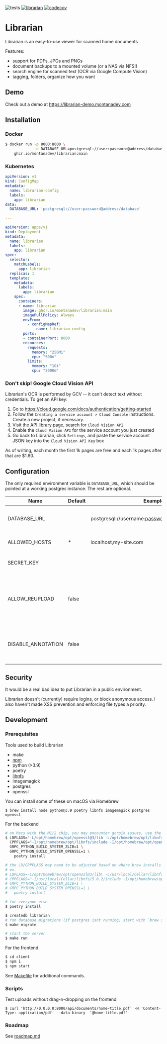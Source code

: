 ![tests](https://github.com/de1ux/librarian/actions/workflows/build-and-push.yml/badge.svg) 
[![librarian](https://img.shields.io/endpoint?url=https://dashboard.cypress.io/badge/detailed/p6c21i&style=flat&logo=cypress)](https://dashboard.cypress.io/projects/p6c21i/runs) 
[![codecov](https://codecov.io/gh/montanadev/librarian/branch/main/graph/badge.svg?token=NPUS7FR2GZ)](https://codecov.io/gh/montanadev/librarian)

# Librarian

Librarian is an easy-to-use viewer for scanned home documents

Features:

* support for PDFs, JPGs and PNGs
* document backups to a mounted volume (or a NAS via NFS!)
* search engine for scanned text (OCR via Google Compute Vision)
* tagging, folders, organize how you want

## Demo

Check out a demo at https://librarian-demo.montanadev.com

## Installation

### Docker

```bash
$ docker run -p 8000:8000 \
             -e DATABASE_URL=postgresql://user:password@address/database \
    ghcr.io/montanadev/librarian:main
```

### Kubernetes

```yaml
apiVersion: v1
kind: ConfigMap
metadata:
  name: librarian-config
  labels:
    app: librarian
data:
  DATABASE_URL: 'postgresql://user:password@address/database'
  
---

apiVersion: apps/v1
kind: Deployment
metadata:
  name: librarian
  labels:
    app: librarian
spec:
  selector:
    matchLabels:
      app: librarian
  replicas: 1
  template:
    metadata:
      labels:
        app: librarian
    spec:
      containers:
      - name: librarian
        image: ghcr.io/montanadev/librarian:main
        imagePullPolicy: Always
        envFrom:
          - configMapRef:
              name: librarian-config
        ports:
        - containerPort: 8000
        resources:
          requests:
            memory: "256Mi"
            cpu: "500m"
          limits:
            memory: "1Gi"
            cpu: "2000m"
```

### Don't skip! Google Cloud Vision API

Librarian's OCR is performed by GCV -- it can't detect text without credentials. To get an API key:

1. Go to https://cloud.google.com/docs/authentication/getting-started
2. Follow the `Creating a service account > Cloud Console` instructions. Create a new project, if necessary.
3. Visit the [API library page](https://console.cloud.google.com/apis/library), search for `Cloud Vision API`
4. Enable the `Cloud Vision API` for the service account you just created
5. Go back to Librarian, click `Settings`, and paste the service account JSON key into the `Cloud Vision API Key` box

As of writing, each month the first 1k pages are free and each 1k pages after that are $1.60.

## Configuration

The only required environment variable is `DATABASE_URL`, which should be pointed at a working postgres instance. The rest are optional.

| Name | Default | Example | Description |
| --- | --- | --- | --- |
| DATABASE_URL | | postgresql://username:password@127.0.0.1/librarian | Database to store document metadata | 
| ALLOWED_HOSTS | * | localhost,my-site.com | Django setting ([more](https://docs.djangoproject.com/en/4.0/ref/settings/#allowed-hosts))
| SECRET_KEY | | | Django setting ([more](https://docs.djangoproject.com/en/4.0/ref/settings/#secret-key))
| ALLOW_REUPLOAD | false | | Set true to allow the same document to be reuploaded as unique documents |
| DISABLE_ANNOTATION | false | | Set to true if you don't like OCR and document search

## Security

It would be a real bad idea to put Librarian in a public environment.

Librarian doesn't (currently) require logins, or block anonymous access. I also haven't made XSS prevention and enforcing file types a priority. 

## Development

### Prerequisites

Tools used to build Librarian

* make
* [npm](https://www.npmjs.com/get-npm)
* python (>3.9)
* poetry
* [libnfs](https://github.com/sahlberg/libnfs)
* imagemagick
* postgres
* openssl

You can install some of these on macOS via Homebrew

```
$ brew install node python@3.9 poetry libnfs imagemagick postgres openssl
```

For the backend

```bash
# on Macs with the M1/2 chip, you may encounter gcrpio issues, use the following command to install
$ LDFLAGS="-L/opt/homebrew/opt/openssl@3/lib -L/opt/homebrew/opt/libnfs/lib ${LDFLAGS}" \
  CPPFLAGS="-I/opt/homebrew/opt/libnfs/include -I/opt/homebrew/opt/openssl@3/include ${CPPFLAGS}" \
  GRPC_PYTHON_BUILD_SYSTEM_ZLIB=1 \
  GRPC_PYTHON_BUILD_SYSTEM_OPENSSL=1 \
    poetry install

# the LD/CPPFLAGS may need to be adjusted based on where brew installs libnfs openssl
# ex.
# LDFLAGS=-L/opt/homebrew/opt/openssl@3/lib\ -L/usr/local/Cellar/libnfs/5.0.2/lib \
# CPPFLAGS="-I/usr/local/Cellar/libnfs/5.0.2/include -I/opt/homebrew/opt/openssl@3/include ${CPPFLAGS}" \
# GRPC_PYTHON_BUILD_SYSTEM_ZLIB=1 \
# GRPC_PYTHON_BUILD_SYSTEM_OPENSSL=1 \
#   poetry install

# for everyone else
$ poetry install

$ createdb librarian
# run database migrations (if postgres isnt running, start with `brew services start postgres`)
$ make migrate

# start the server
$ make run
```

For the frontend

```bash
$ cd client
$ npm i
$ npm start
```

See [Makefile](Makefile) for additional commands.

### Scripts

Test uploads without drag-n-dropping on the frontend

```
$ curl 'http://0.0.0.0:8000/api/documents/home-title.pdf' -H 'Content-Type: application/pdf' --data-binary  '@home-title.pdf'
```

### Roadmap

See [roadmap.md](ROADMAP.md)
